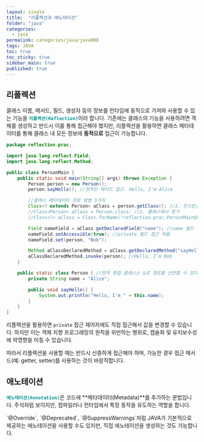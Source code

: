 ```yaml
---
layout: single
title:  "리플렉션과 애노테이션"
folder: "java"
categories:
  - java
permalink: categories/java/java008
tags: JAVA
toc: true
toc_sticky: true
sidebar_main: true
published: true
---
```


## 리플렉션
클래스 이름, 메서드, 필드, 생성자 등의 정보를 런타임에 동적으로 가져와 사용할 수 있는 기능을 <span style="color: rgb(3, 150, 150); font-weight: bold;">`리플렉션(Reflection)`</span>이라 합니다. 기존에는 클래스의 기능을 사용하려면 객체를 생성하고 반드시 이를 통해 접근해야 했지만, 리플렉션을 활용하면 클래스 메타데이터를 통해 클래스 내 모든 정보에 **동적으로** 접근이 가능합니다.

```java
package reflection.prac;

import java.lang.reflect.Field;
import java.lang.reflect.Method;

public class PersonMain {
    public static void main(String[] args) throws Exception {
        Person person = new Person();
        person.sayHello(); //정적인 메서드 접근. Hello, I'm Alice

        //클래스 메타데이터 조회 방법 3가지
        Class<? extends Person> aClass = person.getClass(); //1. 인스턴스에서 찾기
        //Class<Person> aClass = Person.class; //2. 클래스에서 찾기
        //Class<?> aClass = Class.forName("reflection.prac.PersonMain$Person"); //3. 문자로 찾기

        Field nameField = aClass.getDeclaredField("name"); //name 필드 찾기
        nameField.setAccessible(true); //private 필드 접근 허용
        nameField.set(person, "Bob");

        Method aClassDeclaredMethod = aClass.getDeclaredMethod("sayHello"); //동적 메서드 접근
        aClassDeclaredMethod.invoke(person); //Hello, I'm Bob
    }

    public static class Person { //정적 중첩 클래스는 $로 경로를 선언할 수 있다
        private String name = "Alice";

        public void sayHello() {
            System.out.println("Hello, I'm " + this.name);
        }
    }
}
```

리플렉션을 활용하면 `private` 접근 제어자에도 직접 접근해서 값을 변경할 수 있습니다. 하지만 이는 객체 지향 프로그래밍의 원칙을 위반하는 행위로, 캡슐화 및 유지보수성에 악영향을 미칠 수 있습니다.

따라서 리플렉션을 사용할 때는 반드시 신중하게 접근해야 하며, 가능한 경우 접근 메서드(예: getter, setter)를 사용하는 것이 바람직합니다.

## 애노테이션
<span style="color: rgb(3, 150, 150); font-weight: bold;">`애노테이션(Annotation)`</span>은 코드에 **메타데이터(Metadata)**를 추가하는 문법입니다. 주석처럼 보이지만, 컴파일러나 런타임에서 특정 동작을 유도하는 역할을 합니다.

\`@Override\`, \`@Deprecated\`, \`@SuppressWarnings\`처럼 JAVA가 기본적으로 제공하는 애노테이션을 사용할 수도 있지만, 직접 애노테이션을 생성하는 것도 가능합니다.